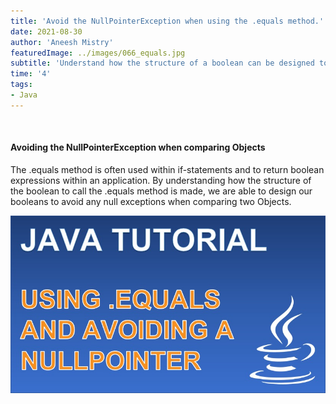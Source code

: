 ```yaml
---
title: 'Avoid the NullPointerException when using the .equals method.'
date: 2021-08-30
author: 'Aneesh Mistry'
featuredImage: ../images/066_equals.jpg
subtitle: 'Understand how the structure of a boolean can be designed to avoid a NullPointerException.'
time: '4'
tags:
- Java
---
```


<br>
<h4>Avoiding the NullPointerException when comparing Objects</h4>
<p>
The .equals method is often used within if-statements and to return boolean expressions within an application.
By understanding how the structure of the boolean to call the .equals method is made, we are able to design our 
booleans to avoid any null exceptions when comparing two Objects.

[![YouTube video link](../images/066_equals.jpg)](https://youtu.be/TjqGXmMj8Ik)
</p>